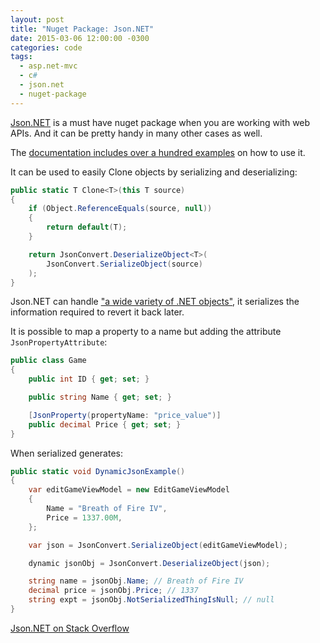 ```yaml
---
layout: post
title: "Nuget Package: Json.NET"
date: 2015-03-06 12:00:00 -0300
categories: code
tags:
  - asp.net-mvc
  - c#
  - json.net
  - nuget-package
---
```

[Json.NET](http://www.newtonsoft.com/json) is a must have nuget package when you are working with web APIs. And it can be pretty handy in many other cases as well.

The [documentation includes over a hundred examples](http://www.newtonsoft.com/json/help/html/Samples.htm) on how to use it.
<!--more-->

It can be used to easily Clone objects by serializing and deserializing:

```csharp
public static T Clone<T>(this T source)
{
    if (Object.ReferenceEquals(source, null))
    {
        return default(T);
    }

    return JsonConvert.DeserializeObject<T>(
        JsonConvert.SerializeObject(source)
    );
}
```

Json.NET can handle ["a wide variety of .NET objects"](http://www.newtonsoft.com/json/help/html/SerializationGuide.htm), it serializes the information required to revert it back later.

It is possible to map a property to a name but adding the attribute `JsonPropertyAttribute`:

```csharp
public class Game
{
    public int ID { get; set; }

    public string Name { get; set; }

    [JsonProperty(propertyName: "price_value")]
    public decimal Price { get; set; }
}
```

When serialized generates:
```csharp
public static void DynamicJsonExample()
{
    var editGameViewModel = new EditGameViewModel
    {
        Name = "Breath of Fire IV",
        Price = 1337.00M,
    };

    var json = JsonConvert.SerializeObject(editGameViewModel);

    dynamic jsonObj = JsonConvert.DeserializeObject(json);

    string name = jsonObj.Name; // Breath of Fire IV
    decimal price = jsonObj.Price; // 1337
    string expt = jsonObj.NotSerializedThingIsNull; // null
}
```

[Json.NET on Stack Overflow](http://stackoverflow.com/questions/tagged/json.net?sort=votes&amp;pageSize=50)
